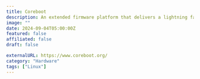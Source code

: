 ```yaml
---
title: Coreboot
description: An extended firmware platform that delivers a lightning fast and secure boot experience on modern computers and embedded systems.
image: ""
date: 2024-09-04T05:00:00Z
featured: false
affiliated: false
draft: false

externalURL: https://www.coreboot.org/
category: "Hardware"
tags: ["Linux"]
---
```

